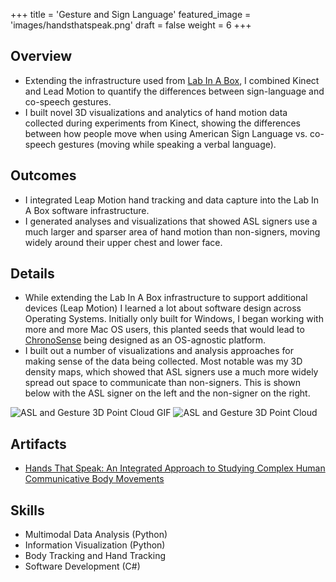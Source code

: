 +++
title = 'Gesture and Sign Language'
featured_image = 'images/handsthatspeak.png'
draft = false
weight = 6
+++

## Overview

- Extending the infrastructure used from [Lab In A Box](../labinabox), I combined Kinect and Lead Motion to quantify the differences between sign-language and co-speech gestures.
- I built novel 3D visualizations and analytics of hand motion data collected during experiments from Kinect, showing the differences between how people move when using American Sign Language vs. co-speech gestures (moving while speaking a verbal language).

## Outcomes

- I integrated Leap Motion hand tracking and data capture into the Lab In A Box software infrastructure.
- I generated analyses and visualizations that showed ASL signers use a much larger and sparser area of hand motion than non-signers, moving widely around their upper chest and lower face.

## Details

- While extending the Lab In A Box infrastructure to support additional devices (Leap Motion) I learned a lot about software design across Operating Systems. Initially only built for Windows, I began working with more and more Mac OS users, this planted seeds that would lead to [ChronoSense](../chronosense) being designed as an OS-agnostic platform.
- I built out a number of visualizations and analysis approaches for making sense of the data being collected. Most notable was my 3D density maps, which showed that ASL signers use a much more widely spread out space to communicate than non-signers. This is shown below with the ASL signer on the left and the non-signer on the right.

![ASL and Gesture 3D Point Cloud GIF](../../images/asl_gesture_combine.gif)
![ASL and Gesture 3D Point Cloud](../../images/asl_gesture_combine.png)

## Artifacts

- [Hands That Speak: An Integrated Approach to Studying Complex Human Communicative Body Movements](https://ieeexplore.ieee.org/abstract/document/7427258)

## Skills

- Multimodal Data Analysis (Python)
- Information Visualization (Python)
- Body Tracking and Hand Tracking 
- Software Development (C#)
